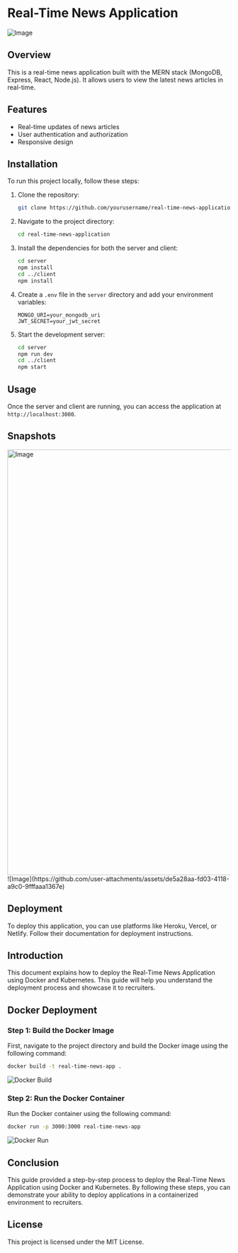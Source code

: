 # Real-Time News Application
![Image](https://github.com/user-attachments/assets/90513687-0545-4626-9d34-c7a8f57ea316)

## Overview
This is a real-time news application built with the MERN stack (MongoDB, Express, React, Node.js). It allows users to view the latest news articles in real-time.

## Features
- Real-time updates of news articles
- User authentication and authorization
- Responsive design

## Installation
To run this project locally, follow these steps:

1. Clone the repository:
    ```bash
    git clone https://github.com/yourusername/real-time-news-application.git
    ```

2. Navigate to the project directory:
    ```bash
    cd real-time-news-application
    ```

3. Install the dependencies for both the server and client:
    ```bash
    cd server
    npm install
    cd ../client
    npm install
    ```

4. Create a `.env` file in the `server` directory and add your environment variables:
    ```env
    MONGO_URI=your_mongodb_uri
    JWT_SECRET=your_jwt_secret
    ```

5. Start the development server:
    ```bash
    cd server
    npm run dev
    cd ../client
    npm start
    ```

## Usage
Once the server and client are running, you can access the application at `http://localhost:3000`.

## Snapshots

<img width="959" alt="Image" src="https://github.com/user-attachments/assets/5779c262-9328-46af-a80f-606931b0aab1" />
![Image](https://github.com/user-attachments/assets/de5a28aa-fd03-4118-a9c0-9fffaaa1367e)

## Deployment
To deploy this application, you can use platforms like Heroku, Vercel, or Netlify. Follow their documentation for deployment instructions.

## Introduction
This document explains how to deploy the Real-Time News Application using Docker and Kubernetes. This guide will help you understand the deployment process and showcase it to recruiters.

## Docker Deployment

### Step 1: Build the Docker Image
First, navigate to the project directory and build the Docker image using the following command:
```sh
docker build -t real-time-news-app .
```
![Docker Build](./images/docker-build.png)

### Step 2: Run the Docker Container
Run the Docker container using the following command:
```sh
docker run -p 3000:3000 real-time-news-app
```
![Docker Run](./images/docker-run.png)

## Conclusion
This guide provided a step-by-step process to deploy the Real-Time News Application using Docker and Kubernetes. By following these steps, you can demonstrate your ability to deploy applications in a containerized environment to recruiters.

## License
This project is licensed under the MIT License.
